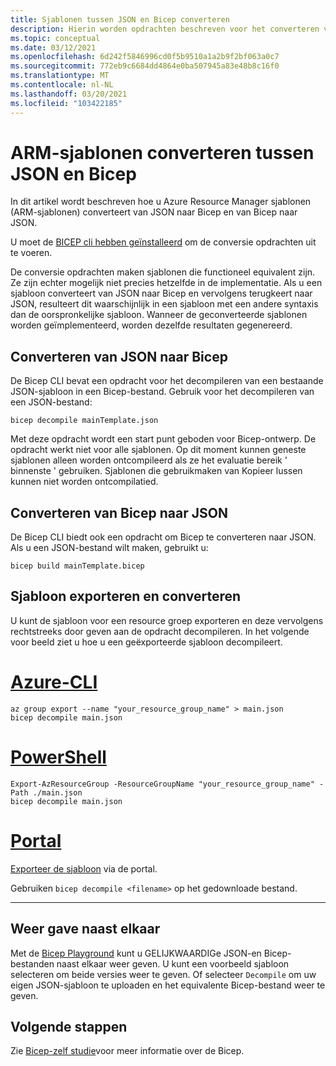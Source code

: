 ```yaml
---
title: Sjablonen tussen JSON en Bicep converteren
description: Hierin worden opdrachten beschreven voor het converteren van Azure Resource Manager sjablonen van Bicep naar JSON en van JSON naar Bicep.
ms.topic: conceptual
ms.date: 03/12/2021
ms.openlocfilehash: 6d242f5846996cd0f5b9510a1a2b9f2bf063a0c7
ms.sourcegitcommit: 772eb9c6684dd4864e0ba507945a83e48b8c16f0
ms.translationtype: MT
ms.contentlocale: nl-NL
ms.lasthandoff: 03/20/2021
ms.locfileid: "103422185"
---
```

# <a name="converting-arm-templates-between-json-and-bicep"></a>ARM-sjablonen converteren tussen JSON en Bicep

In dit artikel wordt beschreven hoe u Azure Resource Manager sjablonen (ARM-sjablonen) converteert van JSON naar Bicep en van Bicep naar JSON.

U moet de [BICEP cli hebben geïnstalleerd](bicep-install.md) om de conversie opdrachten uit te voeren.

De conversie opdrachten maken sjablonen die functioneel equivalent zijn. Ze zijn echter mogelijk niet precies hetzelfde in de implementatie. Als u een sjabloon converteert van JSON naar Bicep en vervolgens terugkeert naar JSON, resulteert dit waarschijnlijk in een sjabloon met een andere syntaxis dan de oorspronkelijke sjabloon. Wanneer de geconverteerde sjablonen worden geïmplementeerd, worden dezelfde resultaten gegenereerd.

## <a name="convert-from-json-to-bicep"></a>Converteren van JSON naar Bicep

De Bicep CLI bevat een opdracht voor het decompileren van een bestaande JSON-sjabloon in een Bicep-bestand. Gebruik voor het decompileren van een JSON-bestand:

```azurecli
bicep decompile mainTemplate.json
```

Met deze opdracht wordt een start punt geboden voor Bicep-ontwerp. De opdracht werkt niet voor alle sjablonen. Op dit moment kunnen geneste sjablonen alleen worden ontcompileerd als ze het evaluatie bereik ' binnenste ' gebruiken. Sjablonen die gebruikmaken van Kopieer lussen kunnen niet worden ontcompilatied.

## <a name="convert-from-bicep-to-json"></a>Converteren van Bicep naar JSON

De Bicep CLI biedt ook een opdracht om Bicep te converteren naar JSON. Als u een JSON-bestand wilt maken, gebruikt u:

```azurecli
bicep build mainTemplate.bicep
```

## <a name="export-template-and-convert"></a>Sjabloon exporteren en converteren

U kunt de sjabloon voor een resource groep exporteren en deze vervolgens rechtstreeks door geven aan de opdracht decompileren. In het volgende voor beeld ziet u hoe u een geëxporteerde sjabloon decompileert.

# <a name="azure-cli"></a>[Azure-CLI](#tab/azure-cli)

```azurecli
az group export --name "your_resource_group_name" > main.json
bicep decompile main.json
```

# <a name="powershell"></a>[PowerShell](#tab/azure-powershell)

```azurepowershell
Export-AzResourceGroup -ResourceGroupName "your_resource_group_name" -Path ./main.json
bicep decompile main.json
```

# <a name="portal"></a>[Portal](#tab/azure-portal)

[Exporteer de sjabloon](export-template-portal.md) via de portal.

Gebruiken `bicep decompile <filename>` op het gedownloade bestand.

---

## <a name="side-by-side-view"></a>Weer gave naast elkaar

Met de [Bicep Playground](https://aka.ms/bicepdemo) kunt u GELIJKWAARDIGe JSON-en Bicep-bestanden naast elkaar weer geven. U kunt een voorbeeld sjabloon selecteren om beide versies weer te geven. Of selecteer `Decompile` om uw eigen JSON-sjabloon te uploaden en het equivalente Bicep-bestand weer te geven.

## <a name="next-steps"></a>Volgende stappen

Zie [Bicep-zelf studie](./bicep-tutorial-create-first-bicep.md)voor meer informatie over de Bicep.
